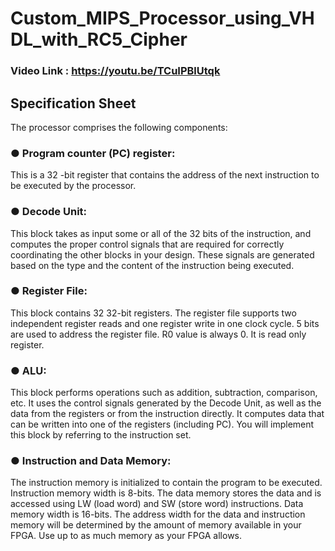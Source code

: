 # Custom_MIPS_Processor_using_VHDL_with_RC5_Cipher


### Video Link : https://youtu.be/TCuIPBlUtqk

## Specification Sheet
The processor comprises the following components:

 ### ● Program counter (PC) register: 
This is a 32 -bit register that contains the address of the next instruction to be executed by the processor.

### ● Decode Unit: 
This block takes as input some or all of the 32 bits of the instruction, and computes the proper control signals that are required for correctly coordinating the other blocks in your design. These signals are generated based on the type and the content of the instruction being executed.

### ● Register File:
This block contains 32 32-bit registers. The register file supports two independent register reads and one register write in one clock cycle. 5 bits are used to address the register file. R0 value is always 0. It is read only register.

### ● ALU:
This block performs operations such as addition, subtraction, comparison, etc. It uses the control signals generated by the Decode Unit, as well as the data from the registers or from the instruction directly. It computes data that can be written into one of the registers (including PC). You will implement this block by referring to the instruction set.

### ● Instruction and Data Memory: 
The instruction memory is initialized to contain the program to be executed. Instruction memory width is 8-bits. The data memory stores the data and is accessed using LW (load word) and SW (store word) instructions. Data memory width is 16-bits. The address width for the data and instruction memory will be determined by the amount of memory available in your FPGA. Use up to as much memory as your FPGA allows.

